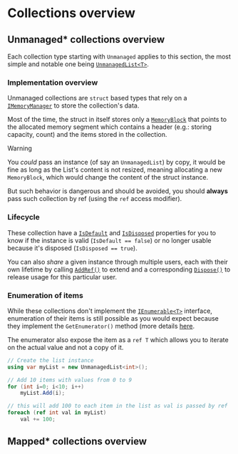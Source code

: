 ﻿---
uid: collections-overview
---

# Collections overview

## Unmanaged* collections overview
Each collection type starting with `Unmanaged` applies to this section, the most simple and notable one being [`UnmanagedList<T>`](<xref:Tomate.UnmanagedList`1>).

### Implementation overview
Unmanaged collections are `struct` based types that rely on a [`IMemoryManager`](<xref:Tomate.IMemoryManager>) to store the collection's data.

Most of the time, the struct in itself stores only a [`MemoryBlock`](<xref:Tomate.MemoryBlock>) that points to the allocated memory segment which contains a header (e.g.: storing capacity, count) and the items stored in the collection.

> [!WARNING]
> You _could_ pass an instance (of say an `UnmanagedList`) by copy, it would be fine as long as the List's content is not resized, meaning allocating a new `MemoryBlock`, which would change the content of the struct instance.
> 
> But such behavior is dangerous and should be avoided, you should __always__ pass such collection by ref (using the `ref` access modifier).

### Lifecycle

These collection have a [`IsDefault`](<xref:Tomate.UnmanagedList`1.IsDefault>) and [`IsDisposed`](<xref:Tomate.UnmanagedList`1.IsDisposed>) properties for you to know if the instance is valid (`IsDefault == false`) or no longer usable because it's disposed (`IsDisposed == true`).

You can also _share_ a given instance through multiple users, each with their own lifetime by calling [`AddRef()`](<xref:Tomate.UnmanagedList`1.AddRef*>) to extend and a corresponding [`Dispose()`](<xref:Tomate.UnmanagedList`1.Dispose*>) to release usage for this particular user.

### Enumeration of items
While these collections don't implement the [`IEnumerable<T>`](https://learn.microsoft.com/en-us/dotnet/api/system.collections.generic.ienumerable-1) interface, enumeration of their items is still possible as you would expect because they implement the `GetEnumerator()` method (more details [here](https://learn.microsoft.com/en-us/dotnet/csharp/language-reference/statements/iteration-statements?redirectedfrom=MSDN#the-foreach-statement).

The enumerator also expose the item as a `ref T` which allows you to iterate on the actual value and not a copy of it.

```csharp
// Create the list instance
using var myList = new UnmanagedList<int>();

// Add 10 items with values from 0 to 9
for (int i=0; i<10; i++)
    myList.Add(i);

// this will add 100 to each item in the list as val is passed by ref
foreach (ref int val in myList)
    val += 100;         
```

## Mapped* collections overview